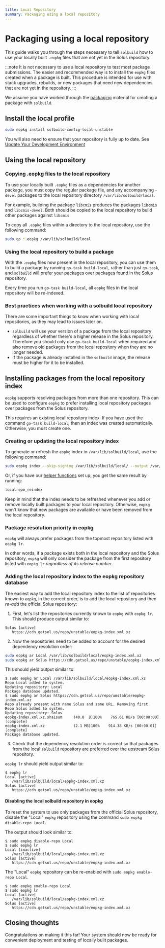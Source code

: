 ```yaml
---
title: Local Repository
summary: Packaging using a local repository
---
```


# Packaging using a local repository

This guide walks you through the steps necessary to tell `solbuild` how to use your locally built `.eopkg` files that are not yet in the Solus repository.

:::note
It is not necessary to use a local repository to test most package submissions. The easier and recommended way is to install the `eopkg` files created when a package is built. This procedure is intended for use with stack upgrades, rebuilds, or new packages that need new dependencies that are not yet in the repository.
:::

We assume you have worked through the [packaging](/docs/packaging) material for creating a package with `solbuild`.

## Install the local profile

```bash
sudo eopkg install solbuild-config-local-unstable
```

You will also need to ensure that your repository is fully up to date. See [Update Your Development Environment](/docs/packaging/update-dev-environment.md)

## Using the local repository

### Copying .eopkg files to the local repository

To use your locally built `.eopkg` files as a dependencies for another package, you must copy the regular package file, and any accompanying `-devel` packages to the local repository directory `/var/lib/solbuild/local`.

For example, building the package `libcmis` produces the packages `libcmis` and `libcmis-devel`. Both should be copied to the local repository to build other packages against `libcmis`

To copy all `.eopkg` files within a directory to the local repository, use the following command:

```bash
sudo cp *.eopkg /var/lib/solbuild/local
```

### Using the local repository to build a package

With the `.eopkg` files now present in the local repository, you can use them to build a package by running `go-task build-local`, rather than just `go-task`, and `solbuild` will prefer your packages over packages found in the Solus repository.

Every time you run `go-task build-local`, all `eopkg` files in the local repository will be re-indexed.

### Best practices when working with a solbuild local repository

There are some important things to know when working with local repositories, as they may lead to issues later on.

- `solbuild` will use your version of a package from the local repository regardless of whether there's a higher release in the Solus repository. Therefore you should only use `go-task build-local` when required and also remove old packages from the local repository when they are no longer needed.
- If the package is already installed in the `solbuild` image, the release must be higher for it to be installed.

## Installing packages from the local repository index

`eopkg` supports resolving packages from more than one repository. This can be used to configure `eopkg` to prefer installing local repository packages over packages from the Solus repository.

This requires an existing local repository index. If you have used the command `go-task build-local`, then an index was created automatically. Otherwise, you must create one.

### Creating or updating the local repository index

To generate or refresh the `eopkg` index in `/var/lib/solbuild/local`, use the following command:

```bash
sudo eopkg index --skip-signing /var/lib/solbuild/local/ --output /var/lib/solbuild/local/eopkg-index.xml
```

Or, if you have our [helper functions](/docs/packaging/prepare-for-packaging#set-up-repository-helper-functions-optional) set up, you get the same result by running:

```bash
localrepo_reindex
```

Keep in mind that the index needs to be refreshed whenever you add or remove locally built packages to your local repository. Otherwise, `eopkg` won't know that new packages are available or have been removed from the local repository.

### Package resolution priority in eopkg

`eopkg` will always prefer packages from the topmost repository listed with `eopkg lr`.

In other words, if a package exists both in the local repository and the Solus repository, `eopkg` will only consider the package from the first repository listed with `eopkg lr` _regardless of its release number_.

### Adding the local repository index to the eopkg repository database

The easiest way to add the local repository index to the list of repositories known to `eopkg`, in the correct order, is to add the local repository and then _re-add_ the official Solus repository:

1. First, let's list the repositories currently known to `eopkg` with `eopkg lr`. This should produce output similar to:

```
Solus [active]
   https://cdn.getsol.us/repo/unstable/eopkg-index.xml.xz
```

2. Now the repositories need to be added to account for the desired dependency resolution order:

```bash
sudo eopkg ar Local /var/lib/solbuild/local/eopkg-index.xml.xz
sudo eopkg ar Solus https://cdn.getsol.us/repo/unstable/eopkg-index.xml.xz
```

This should yield output similar to:

<!-- spellchecker:disable -->
```
$ sudo eopkg ar Local /var/lib/solbuild/local/eopkg-index.xml.xz
Repo Local added to system.
Updating repository: Local
Package database updated.
$ sudo eopkg ar Solus https://cdn.getsol.us/repo/unstable/eopkg-index.xml.xz
Repo already present with name Solus and same URL. Removing first.
Repo Solus added to system.
Updating repository: Solus
eopkg-index.xml.xz.sha1sum     (40.0  B)100%    765.61 KB/s [00:00:00] [complete]
eopkg-index.xml.xz             (2.1 MB)100%    914.38 KB/s [00:00:01] [complete]
Package database updated.
```
<!-- spellchecker:enable -->

3. Check that the dependency resolution order is correct so that packages from the local `solbuild` repository are preferred over the upstream Solus repository.

`eopkg lr` should yield output similar to:

```
$ eopkg lr
Local [active]
   /var/lib/solbuild/local/eopkg-index.xml.xz
Solus [active]
   https://cdn.getsol.us/repo/unstable/eopkg-index.xml.xz
```

#### Disabling the local solbuild repository in eopkg

To reset the system to use only packages from the official Solus repository, disable the "Local" `eopkg` repository using the command `sudo eopkg disable-repo Local`.

The output should look similar to:

<!-- spellchecker:disable -->
```
$ sudo eopkg disable-repo Local
$ sudo eopkg lr
Local [inactive]
   /var/lib/solbuild/local/eopkg-index.xml.xz
Solus [active]
   https://cdn.getsol.us/repo/unstable/eopkg-index.xml.xz
```
<!-- spellchecker:enable -->

The "Local" `eopkg` repository can be re-enabled with `sudo eopkg enable-repo Local`.

<!-- spellchecker:disable -->
```
$ sudo eopkg enable-repo Local
$ sudo eopkg lr
Local [active]
   /var/lib/solbuild/local/eopkg-index.xml.xz
Solus [active]
   https://cdn.getsol.us/repo/unstable/eopkg-index.xml.xz
```
<!-- spellchecker:enable -->

## Closing thoughts

Congratulations on making it this far! Your system should now be ready for convenient deployment and testing of locally built packages.
